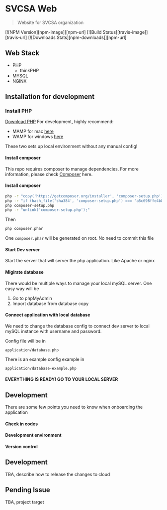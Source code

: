 # SVCSA Web
> Website for SVCSA organization

[![NPM Version][npm-image]][npm-url]
[![Build Status][travis-image]][travis-url]
[![Downloads Stats][npm-downloads]][npm-url]

## Web Stack
* PHP
    * thinkPHP
* MYSQL
* NGINX

## Installation for development

### Install PHP
[Download PHP](https://www.php.net/downloads.php)
For development, highly recommend:
* MAMP for mac [here](https://www.mamp.info/en/)
* WAMP for windows [here](http://www.wampserver.com/en/)

These two sets up local environment without any manual config!

#### Install composer
This repo requires composer to manage dependencies. For more information, please check [Composer](https://getcomposer.org/) here.

#### Install composer
```sh
php -r "copy('https://getcomposer.org/installer', 'composer-setup.php');"
php -r "if (hash_file('sha384', 'composer-setup.php') === 'a5c698ffe4b8e849a443b120cd5ba38043260d5c4023dbf93e1558871f1f07f58274fc6f4c93bcfd858c6bd0775cd8d1') { echo 'Installer verified'; } else { echo 'Installer corrupt'; unlink('composer-setup.php'); } echo PHP_EOL;"
php composer-setup.php
php -r "unlink('composer-setup.php');"
```

Then 

```sh
php composer.phar
```

One `composer.phar` will be generated on root. No need to commit this file

#### Start Dev server
Start the server that will server the php application. Like Apache or nginx

#### Migirate database
There would be multiple ways to manage your local mySQL server. One easy way will be 
1. Go to phpMyAdmin
2. Import database from database copy

#### Connect application with local database
We need to change the database config to connect dev server to local mySQL instance with username and password. 

Config file will be in

```
application/database.php
```

There is an example config example in
```
application/database-example.php
```

#### EVERYTHING IS READY! GO TO YOUR LOCAL SERVER

## Development

There are some few points you need to know when onboarding the application
#### Check in codes
#### Development environment
#### Version control

## Development
TBA, describe how to release the changes to cloud

## Pending Issue
TBA, project target